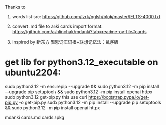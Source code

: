 Thanks to

1. words list src: https://github.com/lzrk/nglsh/blob/master/IELTS-4000.txt

2. convert .md file to anki cards import format: https://github.com/ashlinchak/mdanki?tab=readme-ov-file#cards

3. inspired by 新东方 雅思词汇词根+联想记忆法：乱序版

# get lib for python3.12_executable on ubuntu2204:

sudo python3.12 -m ensurepip --upgrade && sudo python3.12 -m pip install --upgrade pip setuptools && sudo python3.12 -m pip install openai httpx
sudo python3.12 get-pip.py this use curl https://bootstrap.pypa.io/get-pip.py -o get-pip.py
sudo python3.12 -m pip install --upgrade pip setuptools && sudo python3.12 -m pip install openai httpx

mdanki cards.md cards.apkg
